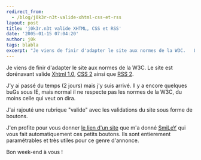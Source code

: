 ```yaml
---
redirect_from:
  - /blog/j0k3r-n3t-valide-xhtml-css-et-rss
layout: post
title: 'j0k3r.n3t valide XHTML, CSS et RSS'
date: '2005-01-15 07:04:20'
author: j0k
tags: blabla
excerpt: "Je viens de finir d'adapter le site aux normes de la W3C.   Le site est dorénavant valide [Xhtml 1.0](http://validator.w3.org/check?uri=referer), [CSS 2](http://jigsaw.w3.org/css-validator/check/referer) ainsi que [RSS 2](http://rss.scripting.com/?url=http%3A%2F%2Fwww.j0k3r.net%2Frss.php).  \n  \nJ'y ai passé du temps (2 jours) mais j'y      …"
---
```


Je viens de finir d'adapter le site aux normes de la W3C.   Le site est dorénavant valide [Xhtml 1.0](http://validator.w3.org/check?uri=referer), [CSS 2](http://jigsaw.w3.org/css-validator/check/referer) ainsi que [RSS 2](http://rss.scripting.com/?url=http%3A%2F%2Fwww.j0k3r.net%2Frss.php).

J'y ai passé du temps (2 jours) mais j'y suis arrivé. Il y a encore quelques buGs sous IE, mais normal il ne respecte pas les normes de la W3C, du moins celle qui veut on dira.

J'ai rajouté une rubrique "valide" avec les validations du site sous forme de boutons.

J'en profite pour vous donner [le lien d'un site](http://www.kalsey.com/tools/buttonmaker/) que m'a donné [SmiLeY](http://www.dream-create.com) qui vous fait automatiquement ces petits boutons. Ils sont entierement paramétrables et très utiles pour ce genre d'annonce.

Bon week-end à vous !
